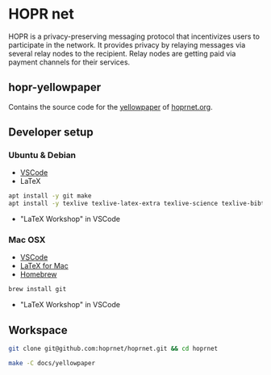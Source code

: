 # HOPR net

HOPR is a privacy-preserving messaging protocol that incentivizes users to participate in the network. It provides privacy by relaying messages via several relay nodes to the recipient. Relay nodes are getting paid via payment channels for their services.

## hopr-yellowpaper

Contains the source code for the [yellowpaper](./yellowpaper.pdf?raw=true) of [hoprnet.org](https://hoprnet.org).

## Developer setup

### Ubuntu & Debian

- [VSCode](https://code.visualstudio.com/docs/setup/linux#_debian-and-ubuntu-based-distributions)
- LaTeX

```sh
apt install -y git make
apt install -y texlive texlive-latex-extra texlive-science texlive-bibtex-extra
```

- "LaTeX Workshop" in VSCode

### Mac OSX

- [VSCode](https://code.visualstudio.com/docs/setup/mac)
- [LaTeX for Mac](https://www.tug.org/mactex/)
- [Homebrew](https://brew.sh)

```sh
brew install git
```

- "LaTeX Workshop" in VSCode

## Workspace

```sh
git clone git@github.com:hoprnet/hoprnet.git && cd hoprnet

make -C docs/yellowpaper
```
